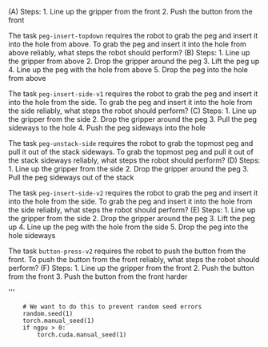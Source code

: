 
(A) Steps:  1. Line up the gripper from the front  2. Push the button from the front


The task `peg-insert-topdown` requires the robot to grab the peg and insert it into the hole from above.
To grab the peg and insert it into the hole from above reliably, what steps the robot should perform?
(B) Steps:  1. Line up the gripper from above  2. Drop the gripper around the peg  3. Lift the peg up  4. Line up the peg with the hole from above  5. Drop the peg into the hole from above


The task `peg-insert-side-v1` requires the robot to grab the peg and insert it into the hole from the side.
To grab the peg and insert it into the hole from the side reliably, what steps the robot should perform?
(C) Steps:  1. Line up the gripper from the side  2. Drop the gripper around the peg  3. Pull the peg sideways to the hole  4. Push the peg sideways into the hole


The task `peg-unstack-side` requires the robot to grab the topmost peg and pull it out of the stack sideways.
To grab the topmost peg and pull it out of the stack sideways reliably, what steps the robot should perform?
(D) Steps:  1. Line up the gripper from the side  2. Drop the gripper around the peg  3. Pull the peg sideways out of the stack


The task `peg-insert-side-v2` requires the robot to grab the peg and insert it into the hole from the side.
To grab the peg and insert it into the hole from the side reliably, what steps the robot should perform?
(E) Steps:  1. Line up the gripper from the side  2. Drop the gripper around the peg  3. Lift the peg up  4. Line up the peg with the hole from the side  5. Drop the peg into the hole sideways


The task `button-press-v2` requires the robot to push the button from the front.
To push the button from the front reliably, what steps the robot should perform?
(F) Steps:  1. Line up the gripper from the front  2. Push the button from the front  3. Push the button from the front harder


'''
        
        
        # We want to do this to prevent random seed errors
        random.seed(1)
        torch.manual_seed(1)
        if ngpu > 0:
            torch.cuda.manual_seed(1)